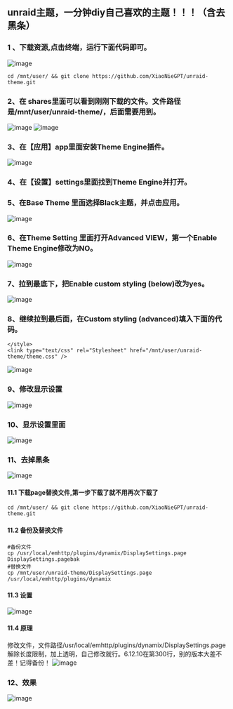 ## unraid主题，一分钟diy自己喜欢的主题！！！（含去黑条）
### 1 、下载资源,点击终端，运行下面代码即可。
![image](https://github.com/XiaoNieGPT/unraid-theme/assets/22927944/0a5224a5-f3fe-4ba5-977b-acb1ef767628)
```
cd /mnt/user/ && git clone https://github.com/XiaoNieGPT/unraid-theme.git
```
### 2、在 shares里面可以看到刚刚下载的文件。文件路径是/mnt/user/unraid-theme/，后面需要用到。
![image](https://github.com/XiaoNieGPT/unraid-theme/assets/22927944/a7a15b1a-8bca-4d52-9916-aecdb78c4917)
![image](https://github.com/XiaoNieGPT/unraid-theme/assets/22927944/5c3a5821-9957-416d-bd7e-782300d43f03)
### 3、在【应用】app里面安装Theme Engine插件。
![image](https://github.com/XiaoNieGPT/unraid-theme/assets/22927944/9cbd266c-14bb-423e-9cf6-6cc6a1d031f1)
### 4、在【设置】settings里面找到Theme Engine并打开。
### 5、在Base Theme 里面选择Black主题，并点击应用。
![image](https://github.com/XiaoNieGPT/unraid-theme/assets/22927944/49d0edb8-68e5-45aa-a6c9-e75ee2150661)
### 6、在Theme Setting 里面打开Advanced VIEW，第一个Enable Theme Engine修改为NO。
![image](https://github.com/XiaoNieGPT/unraid-theme/assets/22927944/37ea54ba-b8d6-4438-bda8-c7284b1f0a9d)
### 7、拉到最底下，把Enable custom styling (below)改为yes。
![image](https://github.com/XiaoNieGPT/unraid-theme/assets/22927944/e8f31b42-20aa-4027-8aca-140a53495091)
### 8、继续拉到最后面，在Custom styling (advanced)填入下面的代码。
```
</style>
<link type="text/css" rel="Stylesheet" href="/mnt/user/unraid-theme/theme.css" />
```
![image](https://github.com/XiaoNieGPT/unraid-theme/assets/22927944/9f928eae-adfd-4a3d-b263-3f805d3188c6)
### 9、修改显示设置
![image](https://github.com/XiaoNieGPT/unraid-theme/assets/22927944/c63de185-a881-4ed2-8e28-11ce8b662269)
### 10、显示设置里面
![image](https://github.com/XiaoNieGPT/unraid-theme/assets/22927944/a9f348f2-8746-4f84-8c1c-51acc5500514)
### 11、去掉黑条
![image](https://github.com/XiaoNieGPT/unraid-theme/assets/22927944/605f792c-87d9-4b81-8aa0-d21d6ca070b0)
#### 11.1 下载page替换文件,第一步下载了就不用再次下载了
```
cd /mnt/user/ && git clone https://github.com/XiaoNieGPT/unraid-theme.git
```
#### 11.2 备份及替换文件
```
#备份文件
cp /usr/local/emhttp/plugins/dynamix/DisplaySettings.page DisplaySettings.pagebak
#替换文件
cp /mnt/user/unraid-theme/DisplaySettings.page /usr/local/emhttp/plugins/dynamix
```
#### 11.3 设置 
![image](https://github.com/XiaoNieGPT/unraid-theme/assets/22927944/ef662306-a3af-4667-9b55-9cf5a17c8fb3)
#### 11.4 原理
修改文件，文件路径/usr/local/emhttp/plugins/dynamix/DisplaySettings.page
解除长度限制，加上透明，自己修改就行。6.12.10在第300行，别的版本大差不差！记得备份！
![image](https://github.com/XiaoNieGPT/unraid-theme/assets/22927944/caeee42b-93d7-4f65-b469-cc9883cd087f)
### 12、效果 
![image](https://github.com/XiaoNieGPT/unraid-theme/assets/22927944/d9b7642c-9169-4a6a-b7da-d40f508b0d8e)


